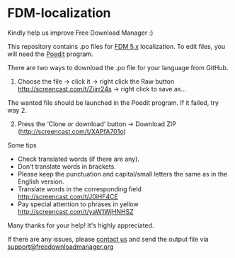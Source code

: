 # FDM-localization

Kindly help us improve Free Download Manager :)


This repository contains .po files for [FDM 5.x](http://www.freedownloadmanager.org/download.htm) localization. To edit files, you will need the [Poedit](https://poedit.net/download) program.


There are two ways to download the .po file for your language from GitHub.

1. Choose the file → click it → right click the Raw button <http://screencast.com/t/Ziirr24s> → right click to save as…

The wanted file should be launched in the Poedit program. If it failed, try way 2.

2. Press the ‘Clone or download’ button → Download ZIP (<http://screencast.com/t/XAPfA701o>)


Some tips

- Check translated words (if there are any).
- Don’t translate words in brackets.
- Please keep the punctuation and capital/small letters the same as in the English version.
- Translate words in the corresponding field <http://screencast.com/t/J0iHF4CE>
- Pay special attention to phrases in yellow <http://screencast.com/t/yaW1WjHNHSZ>

Many thanks for your help! It's highly appreciated.

If there are any issues, please [contact us](http://www.freedownloadmanager.org/support.htm) and send the output file via [support@freedownloadmanager.org](mailto:leichixian@outlook.com)
